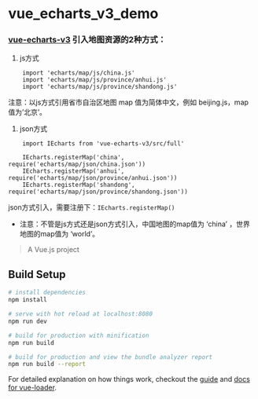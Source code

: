 # vue_echarts_v3_demo

### [vue-echarts-v3](https://github.com/xlsdg/vue-echarts-v3) 引入地图资源的2种方式：
1. js方式
```
    import 'echarts/map/js/china.js'
    import 'echarts/map/js/province/anhui.js'
    import 'echarts/map/js/province/shandong.js'
```
注意：以js方式引用省市自治区地图 map 值为简体中文，例如 beijing.js，map 值为’北京’。
1. json方式
```
    import IEcharts from 'vue-echarts-v3/src/full'

    IEcharts.registerMap('china', require('echarts/map/json/china.json'))
    IEcharts.registerMap('anhui', require('echarts/map/json/province/anhui.json'))
    IEcharts.registerMap('shandong', require('echarts/map/json/province/shandong.json'))
```
json方式引入，需要注册下：`IEcharts.registerMap()`

* 注意：不管是js方式还是json方式引入，中国地图的map值为 ‘china’ ，世界地图的map值为 ‘world’。


> A Vue.js project

## Build Setup

``` bash
# install dependencies
npm install

# serve with hot reload at localhost:8080
npm run dev

# build for production with minification
npm run build

# build for production and view the bundle analyzer report
npm run build --report
```

For detailed explanation on how things work, checkout the [guide](http://vuejs-templates.github.io/webpack/) and [docs for vue-loader](http://vuejs.github.io/vue-loader).
